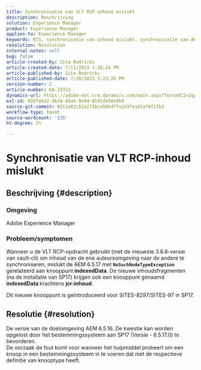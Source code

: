 ```yaml
---
title: Synchronisatie van VLT RCP-inhoud mislukt
description: Beschrijving
solution: Experience Manager
product: Experience Manager
applies-to: Experience Manager
keywords: KCS, synchronisatie van inhoud mislukt, synchronisatie van AEM inhoud
resolution: Resolution
internal-notes: null
bug: false
article-created-by: Zita Rodricks
article-created-date: 7/11/2023 1:28:24 PM
article-published-by: Zita Rodricks
article-published-date: 7/20/2023 5:23:26 PM
version-number: 2
article-number: KA-22323
dynamics-url: https://adobe-ent.crm.dynamics.com/main.aspx?forceUCI=1&pagetype=entityrecord&etn=knowledgearticle&id=126207cc-ee1f-ee11-9cbe-6045bd006239
exl-id: 026fe6d2-db34-4644-9e94-8595da50e0b9
source-git-commit: 0311a02c52a273bce96b47fe2d3fea41a74f2fb2
workflow-type: tm+mt
source-wordcount: '135'
ht-degree: 2%

---
```


# Synchronisatie van VLT RCP-inhoud mislukt

## Beschrijving {#description}


### Omgeving

Adobe Experience Manager

### Probleem/symptomen

Wanneer u de VLT RCP-opdracht gebruikt (met de nieuwste 3.6.8-versie van vault-cli) om inhoud van de ene auteursomgeving naar de andere te synchroniseren, mislukt de AEM 6.5.17 met <b>`NoSuchNodeTypeException`</b> gerelateerd aan knooppunt <b>indexedData</b>. De nieuwe inhoudsfragmenten (na de installatie van SP17) krijgen ook een knooppunt genaamd<b> indexedData </b>krachtens <b>jcr:inhoud</b>.

Dit nieuwe knooppunt is geïntroduceerd voor SITES-8297/SITES-97 in SP17.


## Resolutie {#resolution}


De versie van de doelomgeving AEM 6.5.16. De kwestie kan worden opgelost door het bestemmingssysteem aan SP17 (Versie - 6.5.17.0) te bevorderen.
<br>De oorzaak de fout komt voor wanneer het hulpmiddel probeert om een knoop in een bestemmingssysteem in te voeren dat niet de respectieve definitie van knooptype heeft.
